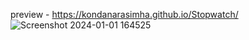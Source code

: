 preview - https://kondanarasimha.github.io/Stopwatch/
![Screenshot 2024-01-01 164525](https://github.com/kondanarasimha/Stopwatch/assets/136059664/e59b27f1-a3ba-48a6-ade9-810fe14dd59e)
